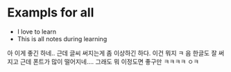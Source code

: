 # Exampls for all
- I love to learn
- This is all notes during learning

아 이게 좋긴 하네.. 근데 글씨 써지는게 좀 이상하긴 하다. 이건 뭐지 ㅋ 
음 한글도 잘 써지고 근데 폰트가 많이 떨어지네....
그래도 뭐 이정도면 좋구만 ㅋㅋㅋㅋ ㅇㅋ 
